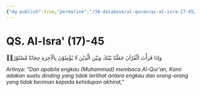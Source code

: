 ```yaml
---
{"dg-publish":true,"permalink":"/30-database/al-quran/qs-al-isra-17-45/"}
---
```



# QS. Al-Isra' (17)-45
وَاِذَا قَرَأْتَ الْقُرْاٰنَ جَعَلْنَا بَيْنَكَ وَبَيْنَ الَّذِيْنَ لَا يُؤْمِنُوْنَ بِالْاٰخِرَةِ حِجَابًا مَّسْتُوْرًاۙ  

Artinya: *"Dan apabila engkau (Muhammad) membaca Al-Qur'an, Kami adakan suatu dinding yang tidak terlihat antara engkau dan orang-orang yang tidak beriman kepada kehidupan akhirat,"*
